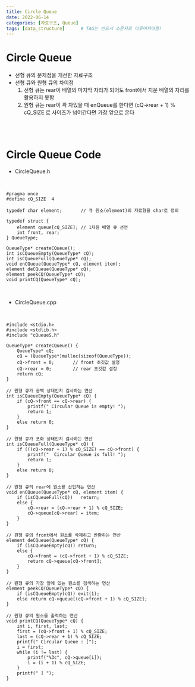 ```yaml
---
title: Circle Queue
date: 2022-06-14
categories: [자료구조, Queue]
tags: [data_structure]		# TAG는 반드시 소문자로 이루어져야함!
---
```



Circle Queue
====================

* 선형 큐의 문제점을 개선한 자료구조
* 선형 큐와 원형 큐의 차이점
  1. 선형 큐는 rear이 배열의 마지막 자리가 되어도 front에서 지운 배열의 자리를 활용하지 못함  
  2. 원형 큐는 rear이 꽉 차있을 때 enQueue를 한다면 (cQ->rear + 1) % cQ_SIZE 로 사이즈가 넘어간다면 가장 앞으로 온다


<br><br>
        
Circle Queue Code
=======================


* CircleQueue.h

<br>

    #pragma once
    #define cQ_SIZE  4

    typedef char element;		// 큐 원소(element)의 자료형을 char로 정의

    typedef struct {
        element queue[cQ_SIZE];	// 1차원 배열 큐 선언
        int front, rear;
    } QueueType;

    QueueType* createCQueue();
    int isCQueueEmpty(QueueType* cQ);
    int isCQueueFull(QueueType* cQ);
    void enCQueue(QueueType* cQ, element item);
    element deCQueue(QueueType* cQ);
    element peekCQ(QueueType* cQ);
    void printCQ(QueueType* cQ);


<br>

*  CircleQueue.cpp

<br>

    #include <stdio.h>
    #include <stdlib.h>
    #include "cQueueS.h"

    QueueType* createCQueue() {
        QueueType* cQ;
        cQ = (QueueType*)malloc(sizeof(QueueType));
        cQ->front = 0;       // front 초깃값 설정
        cQ->rear = 0;        // rear 초깃값 설정
        return cQ;
    }

    // 원형 큐가 공백 상태인지 검사하는 연산
    int isCQueueEmpty(QueueType* cQ) {
        if (cQ->front == cQ->rear) {
            printf(" Circular Queue is empty! ");
            return 1;
        }
        else return 0;
    }

    // 원형 큐가 포화 상태인지 검사하는 연산
    int isCQueueFull(QueueType* cQ) {
        if (((cQ->rear + 1) % cQ_SIZE) == cQ->front) {
            printf("  Circular Queue is full! ");
            return 1;
        }
        else return 0;
    }

    // 원형 큐의 rear에 원소를 삽입하는 연산
    void enCQueue(QueueType* cQ, element item) {
        if (isCQueueFull(cQ))	return;
        else {
            cQ->rear = (cQ->rear + 1) % cQ_SIZE;
            cQ->queue[cQ->rear] = item;
        }
    }

    // 원형 큐의 front에서 원소를 삭제하고 반환하는 연산
    element deCQueue(QueueType* cQ) {
        if (isCQueueEmpty(cQ)) return;
        else {
            cQ->front = (cQ->front + 1) % cQ_SIZE;
            return cQ->queue[cQ->front];
        }
    }

    // 원형 큐의 가장 앞에 있는 원소를 검색하는 연산
    element peekCQ(QueueType* cQ) {
        if (isCQueueEmpty(cQ)) exit(1);
        else return cQ->queue[(cQ->front + 1) % cQ_SIZE];
    }

    // 원형 큐의 원소를 출력하는 연산
    void printCQ(QueueType* cQ) {
        int i, first, last;
        first = (cQ->front + 1) % cQ_SIZE;
        last = (cQ->rear + 1) % cQ_SIZE;
        printf(" Circular Queue : [");
        i = first;
        while (i != last) {
            printf("%3c", cQ->queue[i]);
            i = (i + 1) % cQ_SIZE;
        }
        printf(" ] ");
    }
    
